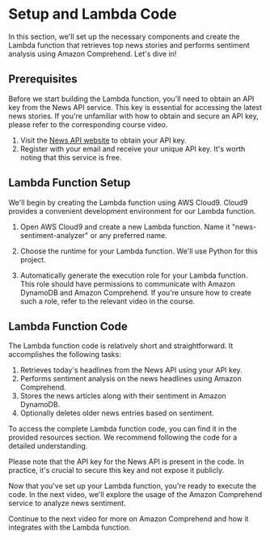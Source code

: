 # Setup and Lambda Code

In this section, we'll set up the necessary components and create the Lambda function that retrieves top news stories and performs sentiment analysis using Amazon Comprehend. Let's dive in!

## Prerequisites

Before we start building the Lambda function, you'll need to obtain an API key from the News API service. This key is essential for accessing the latest news stories. If you're unfamiliar with how to obtain and secure an API key, please refer to the corresponding course video.

1. Visit the [News API website](https://newsapi.org/) to obtain your API key.
2. Register with your email and receive your unique API key. It's worth noting that this service is free.

## Lambda Function Setup

We'll begin by creating the Lambda function using AWS Cloud9. Cloud9 provides a convenient development environment for our Lambda function.

1. Open AWS Cloud9 and create a new Lambda function. Name it "news-sentiment-analyzer" or any preferred name.

2. Choose the runtime for your Lambda function. We'll use Python for this project.

3. Automatically generate the execution role for your Lambda function. This role should have permissions to communicate with Amazon DynamoDB and Amazon Comprehend. If you're unsure how to create such a role, refer to the relevant video in the course.

## Lambda Function Code

The Lambda function code is relatively short and straightforward. It accomplishes the following tasks:

1. Retrieves today's headlines from the News API using your API key.
2. Performs sentiment analysis on the news headlines using Amazon Comprehend.
3. Stores the news articles along with their sentiment in Amazon DynamoDB.
4. Optionally deletes older news entries based on sentiment.

To access the complete Lambda function code, you can find it in the provided resources section. We recommend following the code for a detailed understanding.

Please note that the API key for the News API is present in the code. In practice, it's crucial to secure this key and not expose it publicly.

Now that you've set up your Lambda function, you're ready to execute the code. In the next video, we'll explore the usage of the Amazon Comprehend service to analyze news sentiment.

Continue to the next video for more on Amazon Comprehend and how it integrates with the Lambda function.
